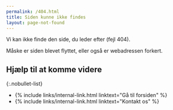 ```yaml
---
permalink: /404.html
title: Siden kunne ikke findes
layout: page-not-found
---
```


<p class="font-lead mb-0">Vi kan ikke finde den side, du leder efter (fejl 404).</p>

<p class="font-lead mt-0 pb-905">Måske er siden blevet flyttet, eller også er webadressen forkert.</p>

<h2 class="h3 mt-905 pt-905">Hjælp til at komme videre</h2>

{:.nobullet-list}
- {% include links/internal-link.html linktext="Gå til forsiden" %}
- {% include links/internal-link.html linktext="Kontakt os" %}